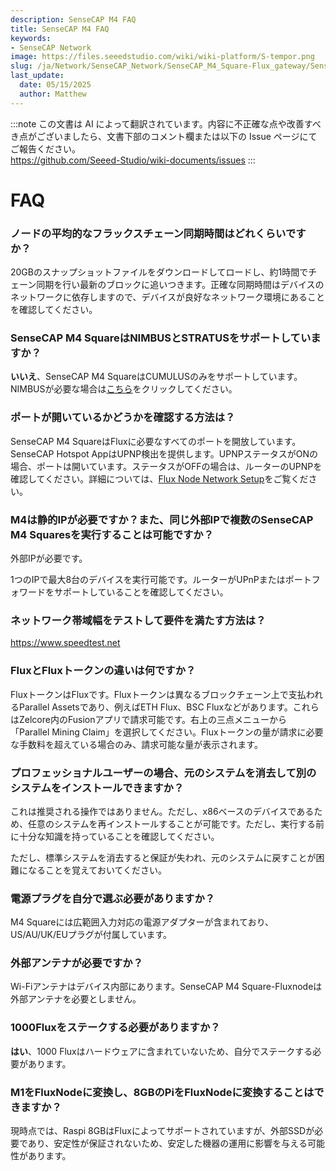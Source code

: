```yaml
---
description: SenseCAP M4 FAQ
title: SenseCAP M4 FAQ
keywords:
- SenseCAP Network
image: https://files.seeedstudio.com/wiki/wiki-platform/S-tempor.png
slug: /ja/Network/SenseCAP_Network/SenseCAP_M4_Square-Flux_gateway/SenseCAP_M4_FAQ
last_update:
  date: 05/15/2025
  author: Matthew
---
```

:::note
この文書は AI によって翻訳されています。内容に不正確な点や改善すべき点がございましたら、文書下部のコメント欄または以下の Issue ページにてご報告ください。  
https://github.com/Seeed-Studio/wiki-documents/issues
:::

FAQ
===

### **ノードの平均的なフラックスチェーン同期時間はどれくらいですか？**

20GBのスナップショットファイルをダウンロードしてロードし、約1時間でチェーン同期を行い最新のブロックに追いつきます。正確な同期時間はデバイスのネットワークに依存しますので、デバイスが良好なネットワーク環境にあることを確認してください。

### **SenseCAP M4 SquareはNIMBUSとSTRATUSをサポートしていますか？**

**いいえ**、SenseCAP M4 SquareはCUMULUSのみをサポートしています。NIMBUSが必要な場合は[こちら](https://www.seeedstudio.com/flux?utm_source=discord&utm_campaign=sensecapm4)をクリックしてください。

### **ポートが開いているかどうかを確認する方法は？**

SenseCAP M4 SquareはFluxに必要なすべてのポートを開放しています。SenseCAP Hotspot AppはUPNP検出を提供します。UPNPステータスがONの場合、ポートは開いています。ステータスがOFFの場合は、ルーターのUPNPを確認してください。詳細については、[Flux Node Network Setup](https://support.runonflux.io/support/solutions/articles/151000021293-flux-node-network-setup)をご覧ください。

### **M4は静的IPが必要ですか？また、同じ外部IPで複数のSenseCAP M4 Squaresを実行することは可能ですか？**

外部IPが必要です。

1つのIPで最大8台のデバイスを実行可能です。ルーターがUPnPまたはポートフォワードをサポートしていることを確認してください。

### **ネットワーク帯域幅をテストして要件を満たす方法は？**

https://www.speedtest.net

### **FluxとFluxトークンの違いは何ですか？**

FluxトークンはFluxです。Fluxトークンは異なるブロックチェーン上で支払われるParallel Assetsであり、例えばETH Flux、BSC Fluxなどがあります。これらはZelcore内のFusionアプリで請求可能です。右上の三点メニューから「Parallel Mining Claim」を選択してください。Fluxトークンの量が請求に必要な手数料を超えている場合のみ、請求可能な量が表示されます。

### **プロフェッショナルユーザーの場合、元のシステムを消去して別のシステムをインストールできますか？**

これは推奨される操作ではありません。ただし、x86ベースのデバイスであるため、任意のシステムを再インストールすることが可能です。ただし、実行する前に十分な知識を持っていることを確認してください。

ただし、標準システムを消去すると保証が失われ、元のシステムに戻すことが困難になることを覚えておいてください。

### **電源プラグを自分で選ぶ必要がありますか？**

M4 Squareには広範囲入力対応の電源アダプターが含まれており、US/AU/UK/EUプラグが付属しています。

### **外部アンテナが必要ですか？**

Wi-Fiアンテナはデバイス内部にあります。SenseCAP M4 Square-Fluxnodeは外部アンテナを必要としません。

### **1000Fluxをステークする必要がありますか？**

**はい**、1000 Fluxはハードウェアに含まれていないため、自分でステークする必要があります。

### **M1をFluxNodeに変換し、8GBのPiをFluxNodeに変換することはできますか？**

現時点では、Raspi 8GBはFluxによってサポートされていますが、外部SSDが必要であり、安定性が保証されないため、安定した機器の運用に影響を与える可能性があります。